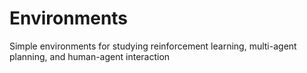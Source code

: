 # Environments
Simple environments for studying reinforcement learning, multi-agent planning, and human-agent interaction
